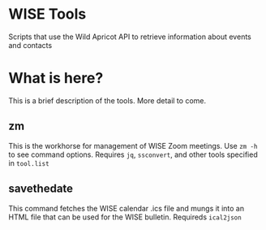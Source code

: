 # WISE Tools
Scripts that use the Wild Apricot API to retrieve information about events and contacts
# What is here?
This is a brief description of the tools. More detail to come.
## zm
This is the workhorse for management of WISE Zoom meetings. Use ```zm -h``` to see command options.
Requires ```jq```, ```ssconvert```, and other tools specified in ```tool.list```
## savethedate
This command fetches the WISE calendar .ics file and mungs it into an HTML file that can be used for the WISE bulletin.
Requireds ```ical2json```